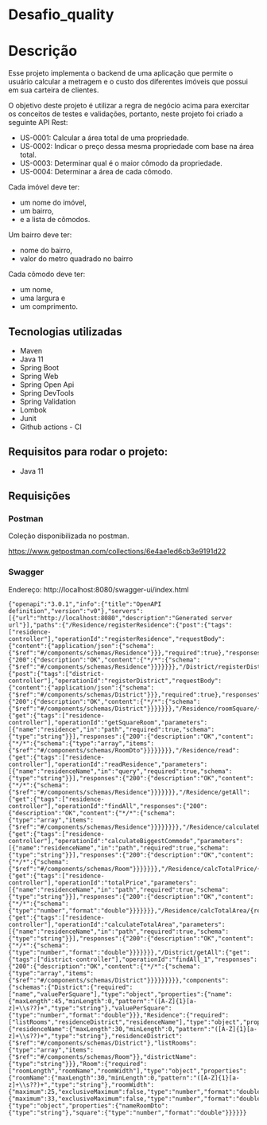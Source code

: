 # Desafio_quality

# Descrição

Esse projeto implementa o backend de uma aplicação que permite o usuário calcular a metragem e o custo dos
diferentes imóveis que possui em sua carteira de clientes.

O objetivo deste projeto é utilizar a regra de negócio acima para exercitar os conceitos de testes e validações, portanto,
neste projeto foi criado a seguinte API Rest: 

* US-0001: Calcular a área total de uma propriedade.
* US-0002: Indicar o preço dessa mesma propriedade com base na área total.
* US-0003: Determinar qual é o maior cômodo da propriedade.
* US-0004: Determinar a área de cada cômodo.

Cada imóvel deve ter:
- um nome do imóvel,
- um bairro,
- e a lista de cômodos.

Um bairro deve ter:
- nome do bairro,
- valor do metro quadrado no bairro

Cada cômodo deve ter:
- um nome,
- uma largura e
- um comprimento.

## Tecnologias utilizadas

* Maven
* Java 11
* Spring Boot
* Spring Web
* Spring Open Api
* Spring DevTools
* Spring Validation
* Lombok
* Junit
* Github actions - CI



## Requisitos para rodar o projeto:

* Java 11


## Requisições

### Postman
Coleção disponibilizada no postman.

https://www.getpostman.com/collections/6e4ae1ed6cb3e9191d22

### Swagger

Endereço: http://localhost:8080/swagger-ui/index.html

```
{"openapi":"3.0.1","info":{"title":"OpenAPI definition","version":"v0"},"servers":[{"url":"http://localhost:8080","description":"Generated server url"}],"paths":{"/Residence/registerResidence":{"post":{"tags":["residence-controller"],"operationId":"registerResidence","requestBody":{"content":{"application/json":{"schema":{"$ref":"#/components/schemas/Residence"}}},"required":true},"responses":{"200":{"description":"OK","content":{"*/*":{"schema":{"$ref":"#/components/schemas/Residence"}}}}}}},"/District/registerDistrict":{"post":{"tags":["district-controller"],"operationId":"registerDistrict","requestBody":{"content":{"application/json":{"schema":{"$ref":"#/components/schemas/District"}}},"required":true},"responses":{"200":{"description":"OK","content":{"*/*":{"schema":{"$ref":"#/components/schemas/District"}}}}}}},"/Residence/roomSquare/{residence}":{"get":{"tags":["residence-controller"],"operationId":"getSquareRoom","parameters":[{"name":"residence","in":"path","required":true,"schema":{"type":"string"}}],"responses":{"200":{"description":"OK","content":{"*/*":{"schema":{"type":"array","items":{"$ref":"#/components/schemas/RoomDto"}}}}}}}},"/Residence/read":{"get":{"tags":["residence-controller"],"operationId":"readResidence","parameters":[{"name":"residenceName","in":"query","required":true,"schema":{"type":"string"}}],"responses":{"200":{"description":"OK","content":{"*/*":{"schema":{"$ref":"#/components/schemas/Residence"}}}}}}},"/Residence/getAll":{"get":{"tags":["residence-controller"],"operationId":"findAll","responses":{"200":{"description":"OK","content":{"*/*":{"schema":{"type":"array","items":{"$ref":"#/components/schemas/Residence"}}}}}}}},"/Residence/calculateBiggestCommode/{residenceName}":{"get":{"tags":["residence-controller"],"operationId":"calculateBiggestCommode","parameters":[{"name":"residenceName","in":"path","required":true,"schema":{"type":"string"}}],"responses":{"200":{"description":"OK","content":{"*/*":{"schema":{"$ref":"#/components/schemas/Room"}}}}}}},"/Residence/calcTotalPrice/{residenceName}":{"get":{"tags":["residence-controller"],"operationId":"totalPrice","parameters":[{"name":"residenceName","in":"path","required":true,"schema":{"type":"string"}}],"responses":{"200":{"description":"OK","content":{"*/*":{"schema":{"type":"number","format":"double"}}}}}}},"/Residence/calcTotalArea/{residenceName}":{"get":{"tags":["residence-controller"],"operationId":"calculateTotalArea","parameters":[{"name":"residenceName","in":"path","required":true,"schema":{"type":"string"}}],"responses":{"200":{"description":"OK","content":{"*/*":{"schema":{"type":"number","format":"double"}}}}}}},"/District/getAll":{"get":{"tags":["district-controller"],"operationId":"findAll_1","responses":{"200":{"description":"OK","content":{"*/*":{"schema":{"type":"array","items":{"$ref":"#/components/schemas/District"}}}}}}}}},"components":{"schemas":{"District":{"required":["name","valuePerSquare"],"type":"object","properties":{"name":{"maxLength":45,"minLength":0,"pattern":"([A-Z]{1}[a-z]+\\s??)+","type":"string"},"valuePerSquare":{"type":"number","format":"double"}}},"Residence":{"required":["listRooms","residenceDistrict","residenceName"],"type":"object","properties":{"residenceName":{"maxLength":30,"minLength":0,"pattern":"([A-Z]{1}[a-z]+\\s??)+","type":"string"},"residenceDistrict":{"$ref":"#/components/schemas/District"},"listRooms":{"type":"array","items":{"$ref":"#/components/schemas/Room"}},"districtName":{"type":"string"}}},"Room":{"required":["roomLength","roomName","roomWidth"],"type":"object","properties":{"roomName":{"maxLength":30,"minLength":0,"pattern":"([A-Z]{1}[a-z]+\\s??)+","type":"string"},"roomWidth":{"maximum":25,"exclusiveMaximum":false,"type":"number","format":"double"},"roomLength":{"maximum":33,"exclusiveMaximum":false,"type":"number","format":"double"}}},"RoomDto":{"type":"object","properties":{"nameRoomDto":{"type":"string"},"square":{"type":"number","format":"double"}}}}}}

```
